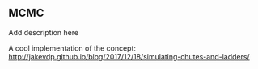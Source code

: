 ## MCMC

Add description here

A cool implementation of the concept: http://jakevdp.github.io/blog/2017/12/18/simulating-chutes-and-ladders/
